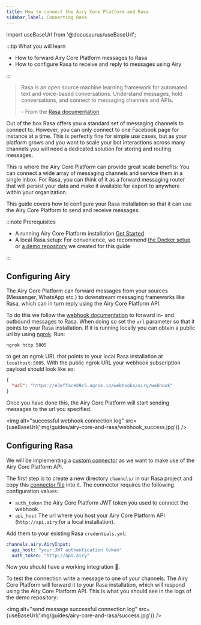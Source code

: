 ```yaml
---
title: How to connect the Airy Core Platform and Rasa
sidebar_label: Connecting Rasa
---
```


import useBaseUrl from '@docusaurus/useBaseUrl';

:::tip What you will learn

- How to forward Airy Core Platform messages to Rasa
- How to configure Rasa to receive and reply to messages using Airy

:::

> Rasa is an open source machine learning framework for automated text and voice-based conversations.
> Understand messages, hold conversations, and connect to messaging channels and APIs.
>
> \- From the [Rasa documentation](https://rasa.com/docs/rasa/)

Out of the box Rasa offers you a standard set of messaging channels to connect
to. However, you can only connect to one Facebook page for instance at a time.
This is perfectly fine for simple use cases, but as your platform grows and you
want to scale your bot interactions across many channels you will need a
dedicated solution for storing and routing messages.

This is where the Airy Core Platform can provide great scale benefits: You can
connect a wide array of messaging channels and service them in a single inbox.
For Rasa, you can think of it as a forward messaging router that will persist
your data and make it available for export to anywhere within your organization.

This guide covers how to configure your Rasa installation so that it can use the
Airy Core Platform to send and receive messages.

:::note Prerequisites

- A running Airy Core Platform installation [Get Started](index.md#bootstrapping-the-airy-core-platform)
- A local Rasa setup: For convenience, we recommend [the Docker setup](https://rasa.com/docs/rasa/docker/building-in-docker/) or [a demo repository](https://github.com/airyhq/rasa-demo) we created for this guide

:::

## Configuring Airy

The Airy Core Platform can forward messages from your sources (Messenger,
WhatsApp etc.) to downstream messaging frameworks like Rasa, which can in turn
reply using the Airy Core Platform API.

To do this we follow the [webhook documentation](api/webhook.md) to forward in-
and outbound messages to Rasa. When doing so set the `url` parameter so that it
points to your Rasa installation. If it is running locally you can obtain a
public url by using [ngrok](https://ngrok.com/). Run:

```shell script
ngrok http 5005
```

to get an ngrok URL that points to your local Rasa installation at
`localhost:5005`. With the public ngrok URL your webhook subscription payload
should look like so:

```json
{
  "url": "https://e3effaceb9c5.ngrok.io/webhooks/airy/webhook"
}
```

Once you have done this, the Airy Core Platform will start sending messages to
the url you specified.

<img alt="successful webhook connection log" src={useBaseUrl('img/guides/airy-core-and-rasa/webhook_success.jpg')} />

## Configuring Rasa

We will be implementing a [custom
connector](https://rasa.com/docs/rasa/connectors/custom-connectors/) as we want
to make use of the Airy Core Platform API.

The first step is to create a new directory `channels/` in our Rasa project and
copy this [connector
file](https://github.com/airyhq/rasa-demo/blob/master/channels/airy.py) into it.
The connector requires the following configuration values:

- `auth_token` the Airy Core Platform JWT token you used
  to connect the webhook.
- `api_host` The url where you host your Airy Core Platform API (`http://api.airy` for a local installation).

Add them to your existing Rasa `credentials.yml`:

```yaml
channels.airy.AiryInput:
  api_host: "your JWT authentication token"
  auth_token: "http://api.airy"
```

Now you should have a working integration 🎉.

To test the connection write a message to one of your channels: The Airy Core
Platform will forward it to your Rasa installation, which will respond using the
Airy Core Platform API. This is what you should see in the logs of the demo
repository:

<img alt="send message successful connection log" src={useBaseUrl('img/guides/airy-core-and-rasa/success.jpg')} />
